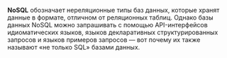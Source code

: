 
**NoSQL** обозначает нереляционные типы баз данных, которые хранят данные в формате, отличном от реляционных таблиц. Однако базы данных NoSQL можно запрашивать с помощью API-интерфейсов идиоматических языков, языков декларативных структурированных запросов и языков примеров запросов — вот почему их также называют «не только SQL» базами данных.